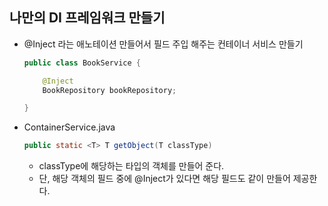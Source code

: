 ## 나만의 DI 프레임워크 만들기

- @Inject 라는 애노테이션 만들어서 필드 주입 해주는 컨테이너 서비스 만들기
  ``` java
  public class BookService {

      @Inject
      BookRepository bookRepository;

  }
  ```

- ContainerService.java
  ``` java
  public static <T> T getObject(T classType)
  ```
  * classType에 해당하는 타입의 객체를 만들어 준다.
  * 단, 해당 객체의 필드 중에 @Inject가 있다면 해당 필드도 같이 만들어 제공한다.
